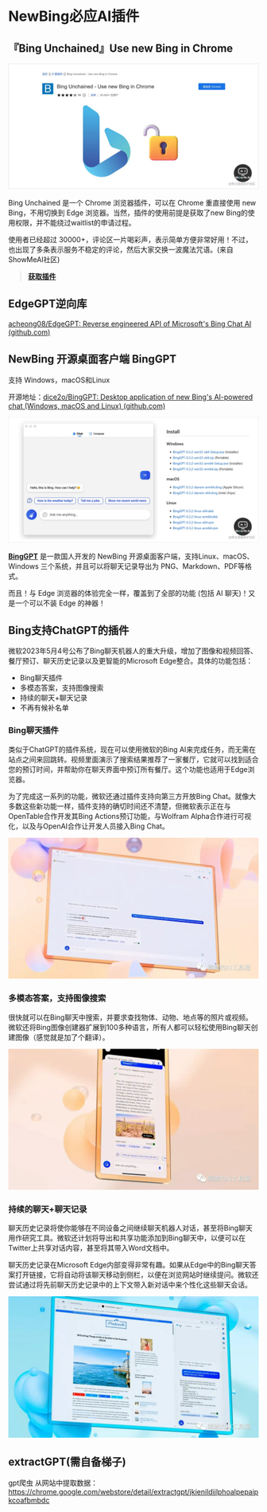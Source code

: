 # NewBing必应AI插件

## 『Bing Unchained』Use new Bing in Chrome

![img](./NewBing必应AI插件.assets/0127afccd03c40b09eb3d40053041cf3tplv-k3u1fbpfcp-zoom-in-crop-mark1512000.webp)

Bing Unchained 是一个 Chrome 浏览器插件，可以在 Chrome 重直接使用 new Bing，不用切换到 Edge 浏览器。当然，插件的使用前提是获取了new Bing的使用权限，并不能绕过waitlist的申请过程。

使用者已经超过 30000+，评论区一片喝彩声，表示简单方便非常好用！不过，也出现了多条表示服务不稳定的评论，然后大家交换一波魔法咒语。(来自ShowMeAI社区)

> [**获取插件**](https://chrome.google.com/webstore/detail/bing-unchained-use-new-bi/laldfnbbeocphnilnofhedhcjcnchbld/related)

## EdgeGPT逆向库

[acheong08/EdgeGPT: Reverse engineered API of Microsoft's Bing Chat AI (github.com)](https://github.com/acheong08/EdgeGPT)

## NewBing 开源桌面客户端 BingGPT

支持 Windows，macOS和Linux

开源地址：[dice2o/BingGPT: Desktop application of new Bing's AI-powered chat (Windows, macOS and Linux) (github.com)](https://github.com/dice2o/BingGPT)

![img](./NewBing必应AI插件.assets/85659a3493214bf5a30247a549c09645tplv-k3u1fbpfcp-zoom-in-crop-mark1512000.webp)

[**BingGPT**](https://github.com/dice2o/BingGPT) 是一款国人开发的 NewBing 开源桌面客户端，支持Linux、macOS、Windows 三个系统，并且可以将聊天记录导出为 PNG、Markdown、PDF等格式。

而且！与 Edge 浏览器的体验完全一样，覆盖到了全部的功能 (包括 AI 聊天)！又是一个可以不装 Edge 的神器！

## Bing支持ChatGPT的插件

微软2023年5月4号公布了Bing聊天机器人的重大升级，增加了图像和视频回答、餐厅预订、聊天历史记录以及更智能的Microsoft Edge整合。具体的功能包括：  

- Bing聊天插件
- 多模态答案，支持图像搜索
- 持续的聊天+聊天记录
- 不再有候补名单

### Bing聊天插件

类似于ChatGPT的插件系统，现在可以使用微软的Bing AI来完成任务，而无需在站点之间来回跳转。视频里面演示了搜索结果推荐了一家餐厅，它就可以找到适合您的预订时间，并帮助你在聊天界面中预订所有餐厅。这个功能也适用于Edge浏览器。  

为了完成这一系列的功能，微软还通过插件支持向第三方开放Bing Chat。就像大多数这些新功能一样，插件支持的确切时间还不清楚，但微软表示正在与OpenTable合作开发其Bing Actions预订功能，与Wolfram Alpha合作进行可视化，以及与OpenAI合作让开发人员接入Bing Chat。  

![图片](./NewBing必应AI插件.assets/640.jpeg)

### 多模态答案，支持图像搜索

很快就可以在Bing聊天中搜索，并要求查找物体、动物、地点等的照片或视频。微软还将Bing图像创建器扩展到100多种语言，所有人都可以轻松使用Bing聊天创建图像（感觉就是加了个翻译）。  

![图片](./NewBing必应AI插件.assets/640-1689779649623-3.jpeg)

### 持续的聊天+聊天记录

聊天历史记录将使你能够在不同设备之间继续聊天机器人对话，甚至将Bing聊天用作研究工具。微软还计划将导出和共享功能添加到Bing聊天中，以便可以在Twitter上共享对话内容，甚至将其带入Word文档中。  

聊天历史记录在Microsoft Edge内部变得非常有趣。如果从Edge中的Bing聊天答案打开链接，它将自动将该聊天移动到侧栏，以便在浏览网站时继续提问。微软还尝试通过将先前聊天历史记录中的上下文带入新对话中来个性化这些聊天会话。  

![图片](./NewBing必应AI插件.assets/640-1689779649623-4.jpeg)

## extractGPT(需自备梯子)

gpt爬虫 从网站中提取数据：<https://chrome.google.com/webstore/detail/extractgpt/jkienildijlphoalpepaipkcoafbmbdc>